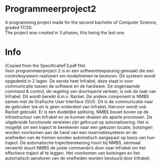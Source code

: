 # Programmeerproject2
A programming project made for the second bachelor of Computer Science, graded 17/20.<br/>
The project was created in 3 phases, this being the last one.<br/>

# Info
(Copied from the SpecificatieF3.pdf file)<br/>
Voor programmeerproject 2 is er een softwaretoepassing gemaakt die een controlesysteem realiseert om modeltreinen te besturen.
Dit systeem wordt opgedeeld in 2 lagen. De eerste heet  Infrabel, deze staat in voor communicatie tussen de software en de hardware. 
De zogenaamde  command & control, de regeling van doorlopend verkeer, is ook de taak van Infrabel. Dit wordt  bereikt d.m.v. Racket. 
De andere component is NMBS samen met de Grafische User Interface  (GUI). 
Dit is de communicatie naar de gebruiker toe en is geen onderdeel van Infrabel, hiervoor  wordt ook Racket gebruikt. 
Er is een duidelijke splitsing, NMBS bouwt boven op de infrastructuur  van Infrabel en ze kunnen draaien als aparte processen.
De uitgebreide functionele vereisten zijn  gefocust op automatisering. Het is mogelijk om een traject te berekenen naar een gekozen locatie, 
botsingen worden voorkomen aan de hand van een reservatiesysteem en de snelheden van de  treinen worden automatisch aangepast op basis van hun traject. 
De automatische  trajectberekening hoort bij NMBS, eenmaal verwerkt stuurt NMBS de juiste commando’s door  naar Infrabel om het effectieve traject af te leggen.
Het voorkomen van botsingen en het  automatisch aansturen van de snelheden worden bestuurd door Infrabel.

